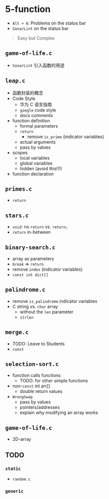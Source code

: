 # 5-function

- `Alt + 6`: Problems on the status bar
- `SonarLint` on the status bar

> Easy but Complex

## `game-of-life.c`

- `SonarLint` 引入函数的用途

## `leap.c`

- 函数封装的概念
- Code Style
  - 华为 C 语言指南
  - `google` code style
  - docs comments
- function definition
  - formal parameters
  - `return`
    - remove `is_prime` (indicator variables)
  - actual arguments
  - pass by values
- scopes
  - local variables
  - global variables
  - hidden (avoid this!!!)
- function declaration

## `primes.c`

- `return`

## `stars.c`

- `void`: no `return` vs. `return;`
- `return` in-between

## `binary-search.c`

- array as parameters
- `break` => `return`
- remove `index` (indicator variables)
- `const int dict[]`

## `palindrome.c`

- remove `is_palindrome` indicator variables
- C string vs. `char` array
  - without the `len` parameter
  - `strlen`

## `merge.c`

- TODO: Leave to Students
- `const`

## `selection-sort.c`

- function calls functions
  - TODO: for other simple functions
- non-`const` int arr[]
  - double return values
- `WrongSwap`
  - pass by values
  - pointers/addresses
  - explain why modifying an array works

## `game-of-life.c`

- 2D-array

## TODO

### `static`

- `random.c`

### `generic`
